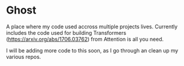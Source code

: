 # Ghost
A place where my code used accross multiple projects lives. Currently includes the code used for building Transformers (https://arxiv.org/abs/1706.03762) from Attention is all you need. 

I will be adding more code to this soon, as I go through an clean up my various repos.
